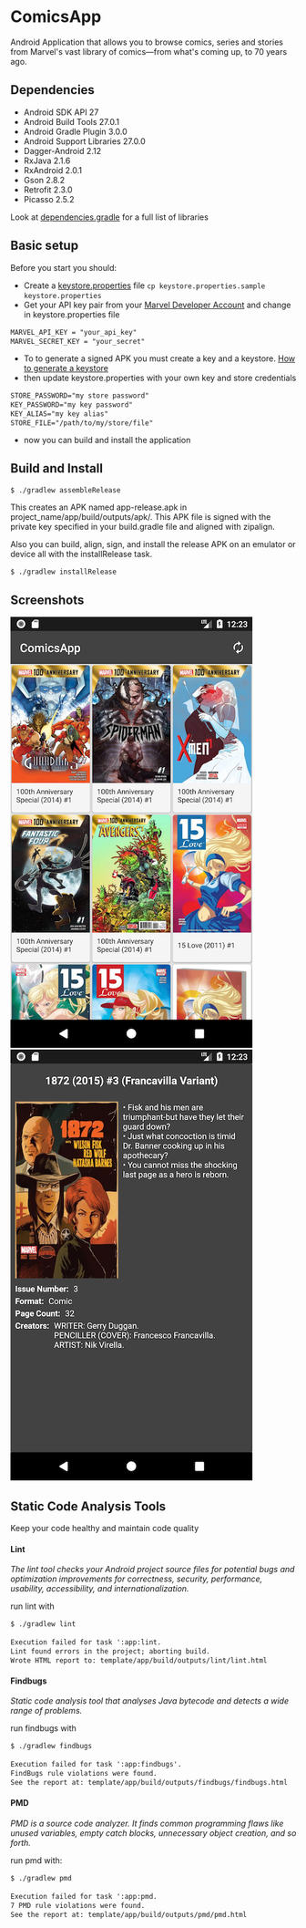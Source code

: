 # ComicsApp

Android Application that allows you to browse comics, series and stories from Marvel's vast library of comics—from what's coming up, to 70 years ago.

## Dependencies

* Android SDK API 27
* Android Build Tools 27.0.1
* Android Gradle Plugin 3.0.0
* Android Support Libraries 27.0.0
* Dagger-Android 2.12
* RxJava 2.1.6
* RxAndroid 2.0.1
* Gson 2.8.2
* Retrofit 2.3.0
* Picasso 2.5.2

Look at [dependencies.gradle](dependencies.gradle) for a full list of libraries

## Basic setup

Before you start you should:

* Create a [keystore.properties](keystore.properties) file ```cp keystore.properties.sample keystore.properties```
* Get your API key pair from your [Marvel Developer Account](https://developer.marvel.com/) and change in keystore.properties file

```
MARVEL_API_KEY = "your_api_key"
MARVEL_SECRET_KEY = "your_secret"
```

* To to generate a signed APK you must create a key and a keystore. [How to generate a keystore](https://developer.android.com/studio/publish/app-signing.html#generate-key)
* then update keystore.properties with your own key and store credentials 

````
STORE_PASSWORD="my store password"
KEY_PASSWORD="my key password"
KEY_ALIAS="my key alias"
STORE_FILE="/path/to/my/store/file"
````

* now you can build and install the application

## Build and Install

```
$ ./gradlew assembleRelease
```

This creates an APK named app-release.apk in project_name/app/build/outputs/apk/.
This APK file is signed with the private key specified in your build.gradle file and aligned with zipalign.

Also you can build, align, sign, and install the release APK on an emulator or device all with the installRelease task.
 
```
$ ./gradlew installRelease
```

## Screenshots
![Comic List](/screenshots/comic_list.png?raw=true "Comic List")
![Comic Detail](/screenshots/comic_detail.png?raw=true "Comic Detail")

## Static Code Analysis Tools

Keep your code healthy and maintain code quality

#### Lint
*The lint tool checks your Android project source files for potential bugs and optimization improvements for correctness, security, performance, usability, accessibility, and internationalization.*

run lint with
```
$ ./gradlew lint
   
Execution failed for task ':app:lint.
Lint found errors in the project; aborting build.
Wrote HTML report to: template/app/build/outputs/lint/lint.html
```

#### Findbugs
*Static code analysis tool that analyses Java bytecode and detects a wide range of problems.*

run findbugs with
```
$ ./gradlew findbugs

Execution failed for task ':app:findbugs'.
FindBugs rule violations were found. 
See the report at: template/app/build/outputs/findbugs/findbugs.html
```

#### PMD
*PMD is a source code analyzer. It finds common programming flaws like unused variables, empty catch blocks, unnecessary object creation, and so forth.*

run pmd with:
```
$ ./gradlew pmd

Execution failed for task ':app:pmd.
7 PMD rule violations were found. 
See the report at: template/app/build/outputs/pmd/pmd.html
```



